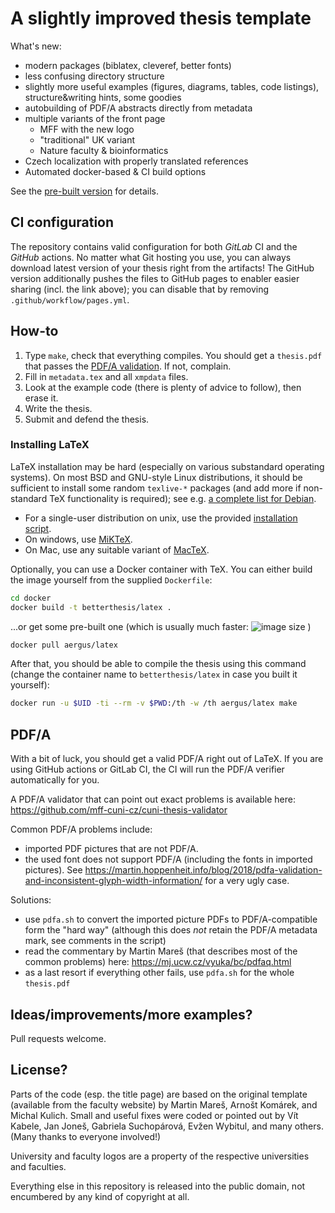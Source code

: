 
# A slightly improved thesis template

What's new:

- modern packages (biblatex, cleveref, better fonts)
- less confusing directory structure
- slightly more useful examples (figures, diagrams, tables, code listings),
  structure&writing hints, some goodies
- autobuilding of PDF/A abstracts directly from metadata
- multiple variants of the front page
  - MFF with the new logo
  - "traditional" UK variant
  - Nature faculty & bioinformatics
- Czech localization with properly translated references
- Automated docker-based & CI build options

See the [pre-built version](https://exaexa.github.io/better-mff-thesis/thesis.pdf) for details.

## CI configuration

The repository contains valid configuration for both *GitLab* CI and the *GitHub* actions.
No matter what Git hosting you use, you can always download latest version of your thesis right from the artifacts!
The GitHub version additionally pushes the files to GitHub pages to enabler easier sharing (incl. the link above); you can disable that by removing `.github/workflow/pages.yml`.

## How-to

1. Type `make`, check that everything compiles. You should get a `thesis.pdf` that passes the [PDF/A validation](https://github.com/mff-cuni-cz/cuni-thesis-validator). If not, complain.
2. Fill in `metadata.tex` and all `xmpdata` files.
3. Look at the example code (there is plenty of advice to follow), then erase it.
4. Write the thesis.
5. Submit and defend the thesis.

### Installing LaTeX

LaTeX installation may be hard (especially on various substandard operating systems).
On most BSD and GNU-style Linux distributions, it should be sufficient to install some random `texlive-*` packages (and add more if non-standard TeX functionality is required); see e.g. [a complete list for Debian](docker/Dockerfile).

- For a single-user distribution on unix, use the provided [installation script](https://www.tug.org/texlive/quickinstall.html).
- On windows, use [MiKTeX](https://www.tug.org/texlive/windows.html).
- On Mac, use any suitable variant of [MacTeX](https://www.tug.org/mactex/).

Optionally, you can use a Docker container with TeX. You can either build the image yourself from the supplied `Dockerfile`:
```sh
cd docker
docker build -t betterthesis/latex .
```

...or get some pre-built one (which is usually much faster:
![image size](https://img.shields.io/docker/image-size/aergus/latex)
)
```sh
docker pull aergus/latex
```

After that, you should be able to compile the thesis using this command (change the container name to `betterthesis/latex` in case you built it yourself):
```sh
docker run -u $UID -ti --rm -v $PWD:/th -w /th aergus/latex make
```

## PDF/A

With a bit of luck, you should get a valid PDF/A right out of LaTeX. If you are using GitHub actions or GitLab CI, the CI will run the PDF/A verifier automatically for you.

A PDF/A validator that can point out exact problems is available here: https://github.com/mff-cuni-cz/cuni-thesis-validator

Common PDF/A problems include:

- imported PDF pictures that are not PDF/A.
- the used font does not support PDF/A (including the fonts in imported pictures). See https://martin.hoppenheit.info/blog/2018/pdfa-validation-and-inconsistent-glyph-width-information/ for a very ugly case.

Solutions:

- use `pdfa.sh` to convert the imported picture PDFs to PDF/A-compatible form the "hard way" (although this does _not_ retain the PDF/A metadata mark, see comments in the script)
- read the commentary by Martin Mareš (that describes most of the common problems) here: https://mj.ucw.cz/vyuka/bc/pdfaq.html
- as a last resort if everything other fails, use `pdfa.sh` for the whole `thesis.pdf`

## Ideas/improvements/more examples?

Pull requests welcome.

## License?

Parts of the code (esp. the title page) are based on the original template (available from the faculty website) by Martin Mareš, Arnošt Komárek, and Michal Kulich.
Small and useful fixes were coded or pointed out by Vít Kabele, Jan Joneš, Gabriela Suchopárová, Evžen Wybitul, and many others.
(Many thanks to everyone involved!)

University and faculty logos are a property of the respective universities and faculties.

Everything else in this repository is released into the public domain, not encumbered by any kind of copyright at all.
